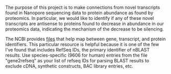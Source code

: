 The purpose of this project is to make connections from novel transcripts found in Nanopore sequencing data to protein abundance as found by proteomics. In particular, we would like to identify if any of these novel transcripts are antisense to proteins found to decrease in abundance in our proteomics data, indicating the mechanism of the decrease to be silencing.

The NCBI provides [files](https://ftp.ncbi.nih.gov/gene/DATA/) that help map between gene, transcript, and protein identifiers. This particular resource is helpful because it is one of the few I've found that includes RefSeq IDs, the primary identifier of nBLAST results. Use species-specific (9606 for human) entries from the file "gene2refseq" as your list of refseq IDs for parsing BLAST results to exclude cDNA, synthetic constructs, BAC library entries, etc.
